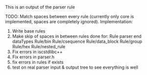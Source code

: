 This is an output of the parser rule

TODO: Match spaces between every rule (currently only core is implemented, spaces are completely ignored).
Implementation:
1. Write base rules
2. Make skip of spaces in between rules
    done for:
     Rule
     parser
     end
     dataTypes
     Rule/bin
     Rule/csequence
     Rule/data_block
     Rule/group
     Rule/hex
     Rule/nested_rule
3. Fix errors in iscstdlibc++
4. Fix errors in parser.h
5. fix errors in rules if exists
6. test on real parser input & output tree to see everything is well